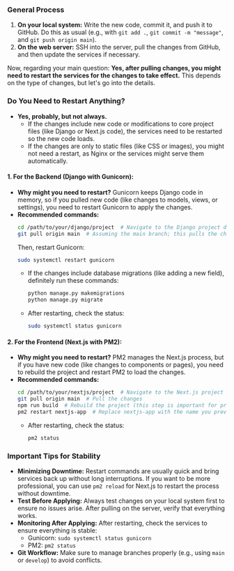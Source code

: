 ### General Process
1. **On your local system:** Write the new code, commit it, and push it to GitHub. Do this as usual (e.g., with `git add .`, `git commit -m "message"`, and `git push origin main`).
2. **On the web server:** SSH into the server, pull the changes from GitHub, and then update the services if necessary.

Now, regarding your main question: **Yes, after pulling changes, you might need to restart the services for the changes to take effect.** This depends on the type of changes, but let's go into the details.

### Do You Need to Restart Anything?
- **Yes, probably, but not always.** 
  - If the changes include new code or modifications to core project files (like Django or Next.js code), the services need to be restarted so the new code loads.
  - If the changes are only to static files (like CSS or images), you might not need a restart, as Nginx or the services might serve them automatically.

#### 1. For the Backend (Django with Gunicorn):
   - **Why might you need to restart?** Gunicorn keeps Django code in memory, so if you pulled new code (like changes to models, views, or settings), you need to restart Gunicorn to apply the changes.
   - **Recommended commands:**
     ```bash
     cd /path/to/your/django/project  # Navigate to the Django project directory (e.g., RoyaClinic)
     git pull origin main  # Assuming the main branch; this pulls the changes
     ```
     Then, restart Gunicorn:
     ```bash
     sudo systemctl restart gunicorn
     ```
     - If the changes include database migrations (like adding a new field), definitely run these commands:
       ```bash
       python manage.py makemigrations
       python manage.py migrate
       ```
     - After restarting, check the status:
       ```bash
       sudo systemctl status gunicorn
       ```

#### 2. For the Frontend (Next.js with PM2):
   - **Why might you need to restart?** PM2 manages the Next.js process, but if you have new code (like changes to components or pages), you need to rebuild the project and restart PM2 to load the changes.
   - **Recommended commands:**
     ```bash
     cd /path/to/your/nextjs/project  # Navigate to the Next.js project directory
     git pull origin main  # Pull the changes
     npm run build  # Rebuild the project (this step is important for production)
     pm2 restart nextjs-app  # Replace nextjs-app with the name you previously set
     ```
     - After restarting, check the status:
       ```bash
       pm2 status
       ```

### Important Tips for Stability
- **Minimizing Downtime:** Restart commands are usually quick and bring services back up without long interruptions. If you want to be more professional, you can use `pm2 reload` for Next.js to restart the process without downtime.
- **Test Before Applying:** Always test changes on your local system first to ensure no issues arise. After pulling on the server, verify that everything works.
- **Monitoring After Applying:** After restarting, check the services to ensure everything is stable:
  - Gunicorn: `sudo systemctl status gunicorn`
  - PM2: `pm2 status`
- **Git Workflow:** Make sure to manage branches properly (e.g., using `main` or `develop`) to avoid conflicts.

